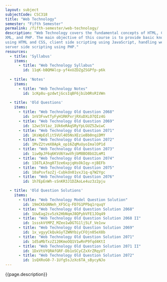 ```yaml
---
layout: subject
subjectCode: CSC318
title: "Web Technology"
semester: "Fifth Semester"
permalink: /fifth-semester/web-technology/
description: "Web Technology covers the fundamental concepts of HTML, CSS, JavaScript,
XML, and PHP. The main objective of this course is to provide basic knowledge of web design
using HTML and CSS, client side scripting using JavaScript, handling web data using XML and
server side scripting using PHP."
resources:
  - title: 'Syllabus'
    items:
      - title: "Web Technology Syllabus"
        id: 11qK-bBQMAlcp-yf4xUZDZgZSGPfp-p6k
  
  - title: 'Notes'
    items:
      - title: "Web Technology Notes"
        id: 1cKp8u-gzdwtjGcsIqBF6jbib0RsR1VWn
  
  - title: 'Old Questions'
    items:
      - title: "Web Technology Old Question 2068"
        id: 1nV3FvwtTyFyH1RKPxrjRXuDXLO7QIz4G
      - title: "Web Technology Old Question 2069"
        id: 12wc5V1az_1Uk6eRAqSRyYpLGUZ5ZwiwC
      - title: "Web Technology Old Question 2071"
        id: 1KsWpEdlit5VUl4O5NsXEzieBb0nqiDMY
      - title: "Web Technology Old Question 2072"
        id: 1MvZ2tvmX8Apk_op16ZqMuUyoImalOP1d
      - title: "Web Technology Old Question 2073"
        id: 1iw0pJF6q6KVd6YawVhjbM8BO8bU2LmM1
      - title: "Web Technology Old Question 2074"
        id: 1I6TLA3ng073ze6xpjqHsOkIqy-njBEFb
      - title: "Web Technology Old Question 2075"
        id: 10aPsvfazZj-Cubkdn01vxJ1q-q7W2Ygc
      - title: "Web Technology Old Question 2076"
        id: 1h7EpEnWh-sSnKR3J1DZAoLe4uz3z2pju

  - title: 'Old Question Solutions'
    items:
      - title: "Web Technology Model Question Solution"
        id: 19mCKbGNNeh_XF5Cq-FD7G1PPbq1rquqY
      - title: "Web Technology Old Question Solution 2068"
        id: 1UwEag2sv5zk2HbNqmJ8QPybVFE1JOq49
      - title: "Web Technology Old Question Solution 2068 II"
        id: 1ssskVtMPZ_MZeo1wDGTG1lj5LF_Ve1vw
      - title: "Web Technology Old Question Solution 2069"
        id: 1x_vgyyCkQukGyTZWNYbiyCFOjn05eX8b
      - title: "Web Technology Old Question Solution 2071"
        id: 1d5aMbTxzZ120KmoOQ1V1wRnP9fqd4KtI
      - title: "Web Technology Old Question Solution 2071 II"
        id: 1DxVtUYQRAfGRF-Db1oSCyCZxXrZRqyVT
      - title: "Web Technology Old Question Solution 2072"
        id: 1sQXRoG0-7-1Ufg5sJzXc6TA_sBycyNJo
---
```

{{page.description}}